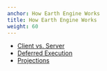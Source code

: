 ```yaml
---
anchor: How Earth Engine Works
title: How Earth Engine Works
weight: 60
---
```


* [Client vs. Server](https://github.com/csaybar/rgee/blob/examples//HowEarthEngineWorks/ClientVsServer.R)
* [Deferred Execution](https://github.com/csaybar/rgee/blob/examples//HowEarthEngineWorks/DeferredExecution.R)
* [Projections](https://github.com/csaybar/rgee/blob/examples//HowEarthEngineWorks/Projections.R)
